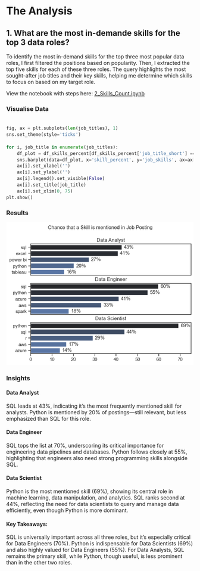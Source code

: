 #  The Analysis

## 1. What are the most in-demande skills for the top 3 data roles?
To identify the most in-demand skills for the top three most popular data roles, I first filtered the positions based on popularity. Then, I extracted the top five skills for each of these three roles. The query highlights the most sought-after job titles and their key skills, helping me determine which skills to focus on based on my target role.

View the notebook with steps here:
[2_Skills_Count.ipynb](3_Project\2_Skills_Count.ipynb)

### Visualise Data

```python

fig, ax = plt.subplots(len(job_titles), 1)
sns.set_theme(style='ticks')

for i, job_title in enumerate(job_titles):
    df_plot = df_skills_percent[df_skills_percent['job_title_short'] == job_title].head(5)
    sns.barplot(data=df_plot, x='skill_percent', y='job_skills', ax=ax[i], hue='skill_count', palette='dark:b_r')
    ax[i].set_xlabel('')
    ax[i].set_ylabel('')
    ax[i].legend().set_visible(False)
    ax[i].set_title(job_title)
    ax[i].set_xlim(0, 75)
plt.show()

```
### Results

![Visualisation for Top Skills of Data Roles](3_Project\images\skill_demand.png)

### Insights

#### Data Analyst

SQL leads at 43%, indicating it’s the most frequently mentioned skill for analysts.
Python is mentioned by 20% of postings—still relevant, but less emphasized than SQL for this role.

#### Data Engineer

SQL tops the list at 70%, underscoring its critical importance for engineering data pipelines and databases.
Python follows closely at 55%, highlighting that engineers also need strong programming skills alongside SQL.

#### Data Scientist

Python is the most mentioned skill (69%), showing its central role in machine learning, data manipulation, and analytics.
SQL ranks second at 44%, reflecting the need for data scientists to query and manage data efficiently, even though Python is more dominant.

#### Key Takeaways:

SQL is universally important across all three roles, but it’s especially critical for Data Engineers (70%).
Python is indispensable for Data Scientists (69%) and also highly valued for Data Engineers (55%).
For Data Analysts, SQL remains the primary skill, while Python, though useful, is less prominent than in the other two roles.
